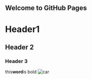 ## Welcome to GitHub Pages

# Header1
## Header 2
### Header 3
this**word**is bold
![car](https://hips.hearstapps.com/hmg-prod.s3.amazonaws.com/images/2020-mercedes-benz-cls-class-mmp-1-1572628347.jpg?crop=0.832xw:0.702xh;0.144xw,0.209xh&resize=1200:*)
